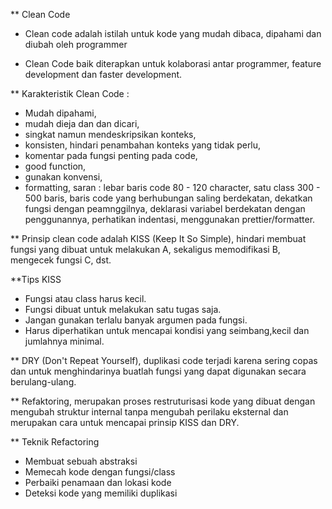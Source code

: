 ** Clean Code
* Clean code adalah istilah untuk kode yang mudah dibaca, dipahami dan diubah oleh programmer

* Clean Code baik diterapkan untuk kolaborasi antar programmer, feature development dan faster development.

** Karakteristik Clean Code : 
* Mudah dipahami, 
* mudah dieja dan dan dicari, 
* singkat namun mendeskripsikan konteks,
* konsisten, hindari penambahan konteks yang tidak perlu, 
* komentar pada fungsi penting pada code, 
* good function, 
* gunakan konvensi, 
* formatting, saran : lebar baris code 80 - 120 character, satu class 300 - 500 baris, baris code yang berhubungan saling berdekatan, dekatkan fungsi dengan peamnggilnya, deklarasi variabel berdekatan dengan penggunannya, perhatikan indentasi, menggunakan prettier/formatter.

** Prinsip clean code adalah KISS (Keep It So Simple), hindari membuat fungsi yang dibuat untuk melakukan A, sekaligus memodifikasi B, mengecek fungsi C, dst.

**Tips KISS
* Fungsi atau class harus kecil.
* Fungsi dibuat untuk melakukan satu tugas saja.
* Jangan gunakan terlalu banyak argumen pada fungsi.
* Harus diperhatikan untuk mencapai kondisi yang seimbang,kecil dan jumlahnya minimal.

**  DRY (Don't Repeat Yourself), duplikasi code terjadi karena sering copas dan untuk menghindarinya buatlah fungsi yang dapat digunakan secara berulang-ulang.

** Refaktoring, merupakan proses restruturisasi kode yang dibuat dengan mengubah struktur internal tanpa mengubah perilaku eksternal dan merupakan cara untuk mencapai prinsip KISS dan DRY.

** Teknik Refactoring
* Membuat sebuah abstraksi
* Memecah kode dengan fungsi/class
* Perbaiki penamaan dan lokasi kode
* Deteksi kode yang memiliki duplikasi